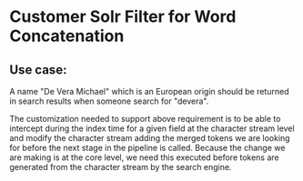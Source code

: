 # Customer Solr Filter for Word Concatenation

## Use case:
A name "De Vera Michael" which is an European origin should be returned in search results when someone search for "devera".

The customization needed to support above requirement is to be able to intercept during the index time for a given field at the character stream level and modify the character stream adding the merged tokens we are looking for before the next stage in the pipeline is called. Because the change we are making is at the core level, we need this executed before tokens are generated from the character stream by the search engine.

